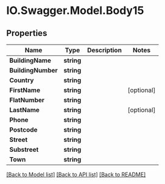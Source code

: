 # IO.Swagger.Model.Body15
## Properties

Name | Type | Description | Notes
------------ | ------------- | ------------- | -------------
**BuildingName** | **string** |  | 
**BuildingNumber** | **string** |  | 
**Country** | **string** |  | 
**FirstName** | **string** |  | [optional] 
**FlatNumber** | **string** |  | 
**LastName** | **string** |  | [optional] 
**Phone** | **string** |  | 
**Postcode** | **string** |  | 
**Street** | **string** |  | 
**Substreet** | **string** |  | 
**Town** | **string** |  | 

[[Back to Model list]](../README.md#documentation-for-models) [[Back to API list]](../README.md#documentation-for-api-endpoints) [[Back to README]](../README.md)

